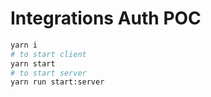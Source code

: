 # Integrations Auth POC

```bash
yarn i
# to start client
yarn start
# to start server 
yarn run start:server
```